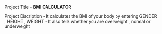 Project Title - **BMI CALCULATOR**


Project Discription - It calculates the BMI of your body by entering GENDER , HEIGHT , WEIGHT
                    - It also tells whether you are overweight , normal or underweight
